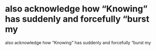# also acknowledge how “Knowing” has suddenly and forcefully “burst my

also acknowledge how “Knowing” has suddenly and forcefully “burst my